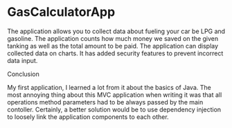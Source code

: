 # GasCalculatorApp
The application allows you to collect data about fueling your car be LPG and gasoline. The application counts how much money we saved on the given tanking as well as 
the total amount to be paid. The application can display collected data on charts. It has added security features to prevent incorrect data input.


Conclusion

My first application, I learned a lot from it about the basics of Java. The most annoying thing about this MVC application when writing it was that all operations method parameters had to be always passed by the main contoller. Certainly, a better solution would be to use dependency injection to loosely link the application components to each other.
